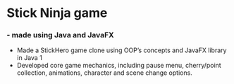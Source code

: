 <h1>Stick Ninja game </h1>
<h3> - made using Java and JavaFX </h3>
<ul>
    <li>Made a StickHero game clone using OOP’s concepts and JavaFX library in Java 1</li>
    <li>Developed core game mechanics, including pause menu, cherry/point collection, animations, character and scene change options.</li>
</ul>
